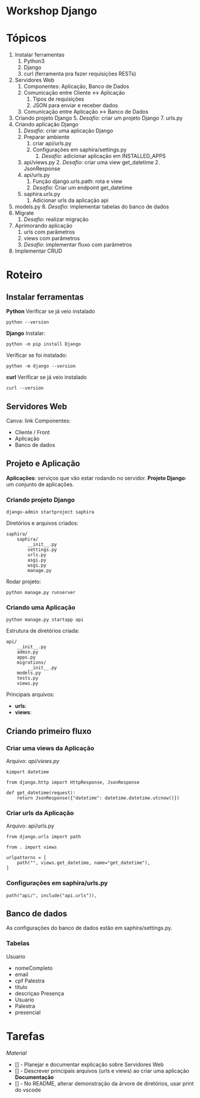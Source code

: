 # Workshop Django

# Tópicos
1. Instalar ferramentas
	1. Python3
	2. Django
	3. curl (ferramenta pra fazer requisições RESTs)
2. Servidores Web 
	1. Componentes: Aplicação, Banco de Dados
	2. Comunicação entre Cliente <-> Aplicação
		1. Tipos de requisições
		2. JSON para enviar e receber dados
	3. Comunicação entre Aplicação <-> Banco de Dados
3. Criando projeto Django
	5. *Desafio*: criar um projeto Django
	7. urls.py
4. Criando aplicação Django
	1. *Desafio*: criar uma aplicação Django
	2. Preparar ambiente
		1. criar api/urls.py
		2. Configurações em saphira/settings.py
			1. *Desafio*: adicionar aplicação em INSTALLED_APPS
	3. api/views.py
		2. *Desafio*: criar uma view get_datetime
		2. JsonResponse
	4. api/urls.py
		1. Função django.urls.path: rota e view
		2. *Desafio*: Criar um endpoint get_datetime
	5. saphira.urls.py
		1. Adicionar urls da aplicação api
6. models.py
	8. *Desafio*: implementar tabelas do banco de dados
7. Migrate
	1. *Desafio*: realizar migração
8. Aprimorando aplicação
	1. urls com parâmetros
	2. views com parâmetros
	3. *Desafio*: implementar fluxo com parâmetros
9. Implementar CRUD

# Roteiro
## Instalar ferramentas
**Python**
Verificar se já veio instalado
```
python --version
```
**Django**
Instalar:
```
python -m pip install Django
```
Verificar se foi instalado:
```
python -m django --version
```
**curl**
Verificar se já veio instalado
```
curl --version
```

## Servidores Web
Canva: link
Componentes:
- Cliente / Front
- Aplicação
- Banco de dados

## Projeto e Aplicação
**Aplicações**: serviços que vão estar rodando no servidor.
**Projeto Django**: um conjunto de aplicações.

### Criando projeto Django
```
django-admin startproject saphira
```
Diretórios e arquivos criados:
```
saphira/
    saphira/
        __init__.py
        settings.py
        urls.py
        asgi.py
        wsgi.py
        manage.py
```
Rodar projeto:
```
python manage.py runserver
```
### Criando uma Aplicação
```
python manage.py startapp api
```
Estrutura de diretórios criada:
```
api/
    __init__.py
    admin.py
    apps.py
    migrations/
        __init__.py
    models.py
    tests.py
    views.py
```
Principais arquivos:
- **urls**:
- **views**:

## Criando primeiro fluxo
### Criar uma views da Aplicação
Arquivo: *api/views.py*
```
kimport datetime

from django.http import HttpResponse, JsonResponse

def get_datetime(request):
    return JsonResponse({"datetime": datetime.datetime.utcnow()})
```
### Criar urls da Aplicação
Arquivo: api/urls.py
```
from django.urls import path

from . import views

urlpatterns = [
    path("", views.get_datetime, name="get_datetime"),
]
```
### Configurações em saphira/urls.py
```
path("api/", include("api.urls")),
```

## Banco de dados
As configurações do banco de dados estão em saphira/settings.py.
### Tabelas
Usuario
- nomeCompleto
- email
- cpf
Palestra
- titulo
- descriçao
Presença
- Usuario
- Palestra
- presencial

# Tarefas
*Material*
- [] - Planejar e documentar explicação sobre Servidores Web
- [] - Descrever principais arquivos (urls e views) ao criar uma aplicação
**Documentação**
- [] - No README, alterar demonstração da árvore de diretórios, usar print do vscode